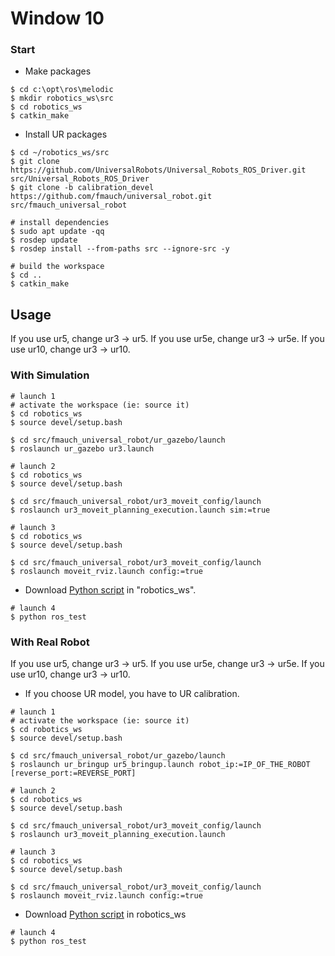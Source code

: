 # Window 10

### Start
* Make packages
```
$ cd c:\opt\ros\melodic
$ mkdir robotics_ws\src
$ cd robotics_ws
$ catkin_make
```

* Install UR packages
```
$ cd ~/robotics_ws/src
$ git clone https://github.com/UniversalRobots/Universal_Robots_ROS_Driver.git src/Universal_Robots_ROS_Driver
$ git clone -b calibration_devel https://github.com/fmauch/universal_robot.git src/fmauch_universal_robot

# install dependencies
$ sudo apt update -qq
$ rosdep update
$ rosdep install --from-paths src --ignore-src -y

# build the workspace
$ cd ..
$ catkin_make
```

## Usage
If you use ur5, change ur3 -> ur5.
If you use ur5e, change ur3 -> ur5e.
If you use ur10, change ur3 -> ur10.

### With Simulation
```
# launch 1
# activate the workspace (ie: source it)
$ cd robotics_ws
$ source devel/setup.bash

$ cd src/fmauch_universal_robot/ur_gazebo/launch
$ roslaunch ur_gazebo ur3.launch

# launch 2
$ cd robotics_ws
$ source devel/setup.bash

$ cd src/fmauch_universal_robot/ur3_moveit_config/launch
$ roslaunch ur3_moveit_planning_execution.launch sim:=true

# launch 3
$ cd robotics_ws
$ source devel/setup.bash

$ cd src/fmauch_universal_robot/ur3_moveit_config/launch
$ roslaunch moveit_rviz.launch config:=true
```

* Download [Python script](https://drive.google.com/file/d/18KZmlpGgX2u60Sf9-yZ36CsdoboEqMlv/view?usp=sharing) in "robotics_ws".

```
# launch 4
$ python ros_test
```

### With Real Robot
If you use ur5, change ur3 -> ur5.
If you use ur5e, change ur3 -> ur5e.
If you use ur10, change ur3 -> ur10.

* If you choose UR model, you have to UR calibration.

```
# launch 1
# activate the workspace (ie: source it)
$ cd robotics_ws
$ source devel/setup.bash

$ cd src/fmauch_universal_robot/ur_gazebo/launch
$ roslaunch ur_bringup ur5_bringup.launch robot_ip:=IP_OF_THE_ROBOT [reverse_port:=REVERSE_PORT]

# launch 2
$ cd robotics_ws
$ source devel/setup.bash

$ cd src/fmauch_universal_robot/ur3_moveit_config/launch
$ roslaunch ur3_moveit_planning_execution.launch

# launch 3
$ cd robotics_ws
$ source devel/setup.bash

$ cd src/fmauch_universal_robot/ur3_moveit_config/launch
$ roslaunch moveit_rviz.launch config:=true
```

* Download [Python script](https://drive.google.com/file/d/18KZmlpGgX2u60Sf9-yZ36CsdoboEqMlv/view?usp=sharing) in robotics_ws

```
# launch 4
$ python ros_test
```
